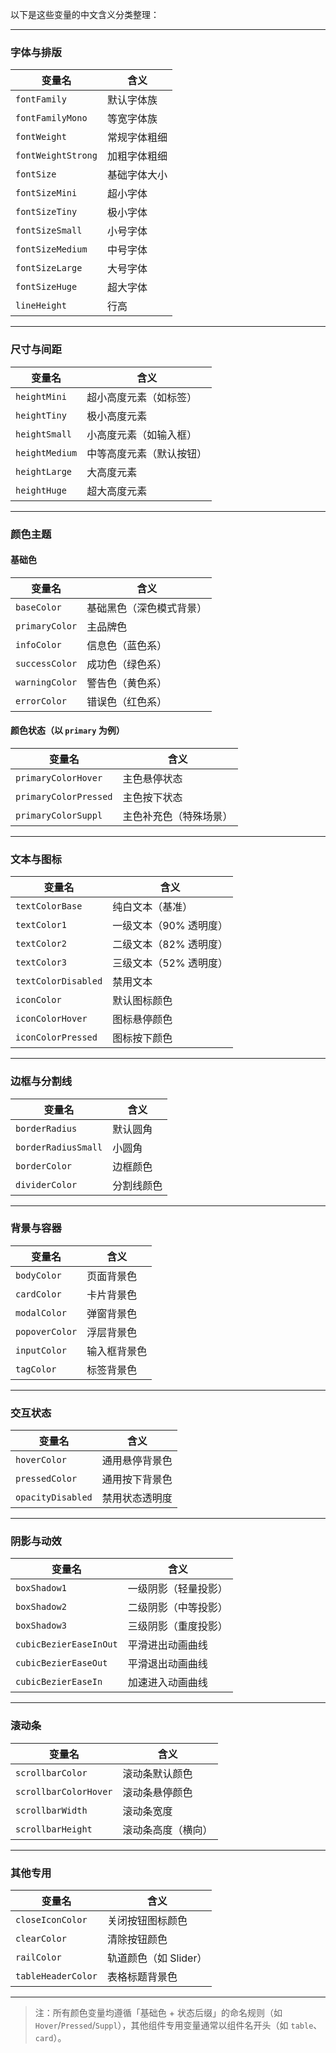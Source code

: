 以下是这些变量的中文含义分类整理：

---

### **字体与排版**
| 变量名                | 含义                     |
|-----------------------|--------------------------|
| `fontFamily`          | 默认字体族                |
| `fontFamilyMono`      | 等宽字体族                |
| `fontWeight`          | 常规字体粗细              |
| `fontWeightStrong`    | 加粗字体粗细              |
| `fontSize`            | 基础字体大小              |
| `fontSizeMini`        | 超小字体                  |
| `fontSizeTiny`        | 极小字体                  |
| `fontSizeSmall`       | 小号字体                  |
| `fontSizeMedium`      | 中号字体                  |
| `fontSizeLarge`       | 大号字体                  |
| `fontSizeHuge`        | 超大字体                  |
| `lineHeight`          | 行高                      |

---

### **尺寸与间距**
| 变量名                | 含义                     |
|-----------------------|--------------------------|
| `heightMini`          | 超小高度元素（如标签）     |
| `heightTiny`          | 极小高度元素              |
| `heightSmall`         | 小高度元素（如输入框）     |
| `heightMedium`        | 中等高度元素（默认按钮）   |
| `heightLarge`         | 大高度元素                |
| `heightHuge`          | 超大高度元素              |

---

### **颜色主题**
#### 基础色
| 变量名                | 含义                     |
|-----------------------|--------------------------|
| `baseColor`           | 基础黑色（深色模式背景）   |
| `primaryColor`        | 主品牌色                 |
| `infoColor`           | 信息色（蓝色系）          |
| `successColor`        | 成功色（绿色系）          |
| `warningColor`        | 警告色（黄色系）          |
| `errorColor`          | 错误色（红色系）          |

#### 颜色状态（以 `primary` 为例）
| 变量名                     | 含义                     |
|----------------------------|--------------------------|
| `primaryColorHover`        | 主色悬停状态             |
| `primaryColorPressed`      | 主色按下状态             |
| `primaryColorSuppl`        | 主色补充色（特殊场景）    |

---

### **文本与图标**
| 变量名                | 含义                     |
|-----------------------|--------------------------|
| `textColorBase`       | 纯白文本（基准）          |
| `textColor1`          | 一级文本（90% 透明度）    |
| `textColor2`          | 二级文本（82% 透明度）    |
| `textColor3`          | 三级文本（52% 透明度）    |
| `textColorDisabled`   | 禁用文本                 |
| `iconColor`           | 默认图标颜色             |
| `iconColorHover`      | 图标悬停颜色             |
| `iconColorPressed`    | 图标按下颜色             |

---

### **边框与分割线**
| 变量名                | 含义                     |
|-----------------------|--------------------------|
| `borderRadius`        | 默认圆角                 |
| `borderRadiusSmall`   | 小圆角                   |
| `borderColor`         | 边框颜色                 |
| `dividerColor`        | 分割线颜色               |

---

### **背景与容器**
| 变量名                | 含义                     |
|-----------------------|--------------------------|
| `bodyColor`           | 页面背景色               |
| `cardColor`           | 卡片背景色               |
| `modalColor`          | 弹窗背景色               |
| `popoverColor`        | 浮层背景色               |
| `inputColor`          | 输入框背景色             |
| `tagColor`            | 标签背景色               |

---

### **交互状态**
| 变量名                | 含义                     |
|-----------------------|--------------------------|
| `hoverColor`          | 通用悬停背景色           |
| `pressedColor`        | 通用按下背景色           |
| `opacityDisabled`     | 禁用状态透明度           |

---

### **阴影与动效**
| 变量名                | 含义                     |
|-----------------------|--------------------------|
| `boxShadow1`          | 一级阴影（轻量投影）      |
| `boxShadow2`          | 二级阴影（中等投影）      |
| `boxShadow3`          | 三级阴影（重度投影）      |
| `cubicBezierEaseInOut`| 平滑进出动画曲线         |
| `cubicBezierEaseOut`  | 平滑退出动画曲线         |
| `cubicBezierEaseIn`   | 加速进入动画曲线         |

---

### **滚动条**
| 变量名                | 含义                     |
|-----------------------|--------------------------|
| `scrollbarColor`      | 滚动条默认颜色           |
| `scrollbarColorHover` | 滚动条悬停颜色           |
| `scrollbarWidth`      | 滚动条宽度               |
| `scrollbarHeight`     | 滚动条高度（横向）       |

---

### **其他专用**
| 变量名                | 含义                     |
|-----------------------|--------------------------|
| `closeIconColor`      | 关闭按钮图标颜色         |
| `clearColor`          | 清除按钮颜色             |
| `railColor`           | 轨道颜色（如 Slider）     |
| `tableHeaderColor`    | 表格标题背景色           |

---

> 注：所有颜色变量均遵循「基础色 + 状态后缀」的命名规则（如 `Hover`/`Pressed`/`Suppl`），其他组件专用变量通常以组件名开头（如 `table`、`card`）。